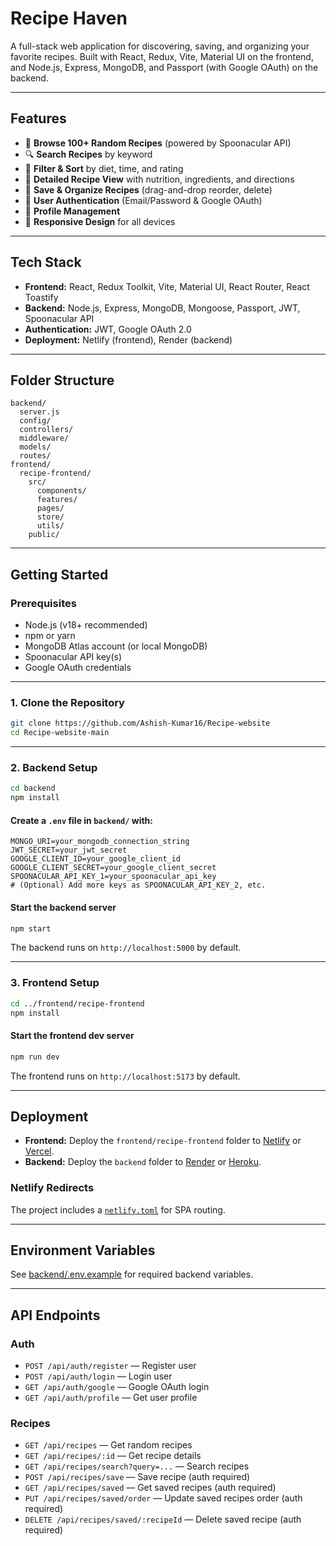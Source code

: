 # Recipe Haven

A full-stack web application for discovering, saving, and organizing your favorite recipes. Built with React, Redux, Vite, Material UI on the frontend, and Node.js, Express, MongoDB, and Passport (with Google OAuth) on the backend.

---

## Features

- 🍲 **Browse 100+ Random Recipes** (powered by Spoonacular API)
- 🔍 **Search Recipes** by keyword
- 🥗 **Filter & Sort** by diet, time, and rating
- 📖 **Detailed Recipe View** with nutrition, ingredients, and directions
- 💾 **Save & Organize Recipes** (drag-and-drop reorder, delete)
- 📝 **User Authentication** (Email/Password & Google OAuth)
- 👤 **Profile Management**
- 📱 **Responsive Design** for all devices

---

## Tech Stack

- **Frontend:** React, Redux Toolkit, Vite, Material UI, React Router, React Toastify
- **Backend:** Node.js, Express, MongoDB, Mongoose, Passport, JWT, Spoonacular API
- **Authentication:** JWT, Google OAuth 2.0
- **Deployment:** Netlify (frontend), Render (backend)

---

## Folder Structure

```
backend/
  server.js
  config/
  controllers/
  middleware/
  models/
  routes/
frontend/
  recipe-frontend/
    src/
      components/
      features/
      pages/
      store/
      utils/
    public/
```

---

## Getting Started

### Prerequisites

- Node.js (v18+ recommended)
- npm or yarn
- MongoDB Atlas account (or local MongoDB)
- Spoonacular API key(s)
- Google OAuth credentials

---

### 1. Clone the Repository

```sh
git clone https://github.com/Ashish-Kumar16/Recipe-website
cd Recipe-website-main
```

---

### 2. Backend Setup

```sh
cd backend
npm install
```

#### Create a `.env` file in `backend/` with:

```
MONGO_URI=your_mongodb_connection_string
JWT_SECRET=your_jwt_secret
GOOGLE_CLIENT_ID=your_google_client_id
GOOGLE_CLIENT_SECRET=your_google_client_secret
SPOONACULAR_API_KEY_1=your_spoonacular_api_key
# (Optional) Add more keys as SPOONACULAR_API_KEY_2, etc.
```

#### Start the backend server

```sh
npm start
```

The backend runs on `http://localhost:5000` by default.

---

### 3. Frontend Setup

```sh
cd ../frontend/recipe-frontend
npm install
```

#### Start the frontend dev server

```sh
npm run dev
```

The frontend runs on `http://localhost:5173` by default.

---

## Deployment

- **Frontend:** Deploy the `frontend/recipe-frontend` folder to [Netlify](https://www.netlify.com/) or [Vercel](https://vercel.com/).
- **Backend:** Deploy the `backend` folder to [Render](https://render.com/) or [Heroku](https://heroku.com/).

### Netlify Redirects

The project includes a [`netlify.toml`](frontend/recipe-frontend/netlify.toml) for SPA routing.

---

## Environment Variables

See [backend/.env.example](backend/.env.example) for required backend variables.

---

## API Endpoints

### Auth

- `POST /api/auth/register` — Register user
- `POST /api/auth/login` — Login user
- `GET /api/auth/google` — Google OAuth login
- `GET /api/auth/profile` — Get user profile

### Recipes

- `GET /api/recipes` — Get random recipes
- `GET /api/recipes/:id` — Get recipe details
- `GET /api/recipes/search?query=...` — Search recipes
- `POST /api/recipes/save` — Save recipe (auth required)
- `GET /api/recipes/saved` — Get saved recipes (auth required)
- `PUT /api/recipes/saved/order` — Update saved recipes order (auth required)
- `DELETE /api/recipes/saved/:recipeId` — Delete saved recipe (auth required)
